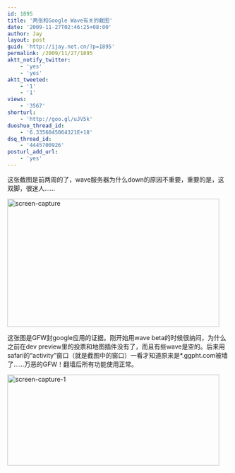 ```yaml
---
id: 1895
title: '两张和Google Wave有关的截图'
date: '2009-11-27T02:46:25+08:00'
author: Jay
layout: post
guid: 'http://ijay.net.cn/?p=1895'
permalink: /2009/11/27/1895
aktt_notify_twitter:
    - 'yes'
    - 'yes'
aktt_tweeted:
    - '1'
    - '1'
views:
    - '3567'
shorturl:
    - 'http://goo.gl/uJV5k'
duoshuo_thread_id:
    - '6.3356045064321E+18'
dsq_thread_id:
    - '4445700926'
posturl_add_url:
    - 'yes'
---
```


这张截图是前两周的了，wave服务器为什么down的原因不重要，重要的是，这双脚，很迷人……

<a href="http://jayxu.com/log/wp-content/uploads/2009/11/screen-capture.png"><img class="alignnone size-medium wp-image-1896" title="screen-capture" src="http://jayxu.com/log/wp-content/uploads/2009/11/screen-capture.png" alt="screen-capture" width="480" height="290" /></a>

这张图是GFW封google应用的证据。刚开始用wave beta的时候很纳闷，为什么之前在dev preview里的投票和地图插件没有了，而且有些wave是空的。后来用safari的“activity”窗口（就是截图中的窗口）一看才知道原来是*.ggpht.com被墙了……万恶的GFW！翻墙后所有功能使用正常。

<a href="http://jayxu.com/log/wp-content/uploads/2009/11/screen-capture-1.png"><img class="alignnone size-medium wp-image-1897" title="screen-capture-1" src="http://jayxu.com/log/wp-content/uploads/2009/11/screen-capture-1.png" alt="screen-capture-1" width="480" height="206" /></a>